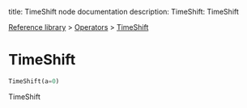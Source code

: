 title: TimeShift node documentation
description: TimeShift: TimeShift

[Reference library](../../index.md) > [Operators](../index.md) > [TimeShift](index.md)

# TimeShift

```python
TimeShift(a=0)
```

TimeShift


